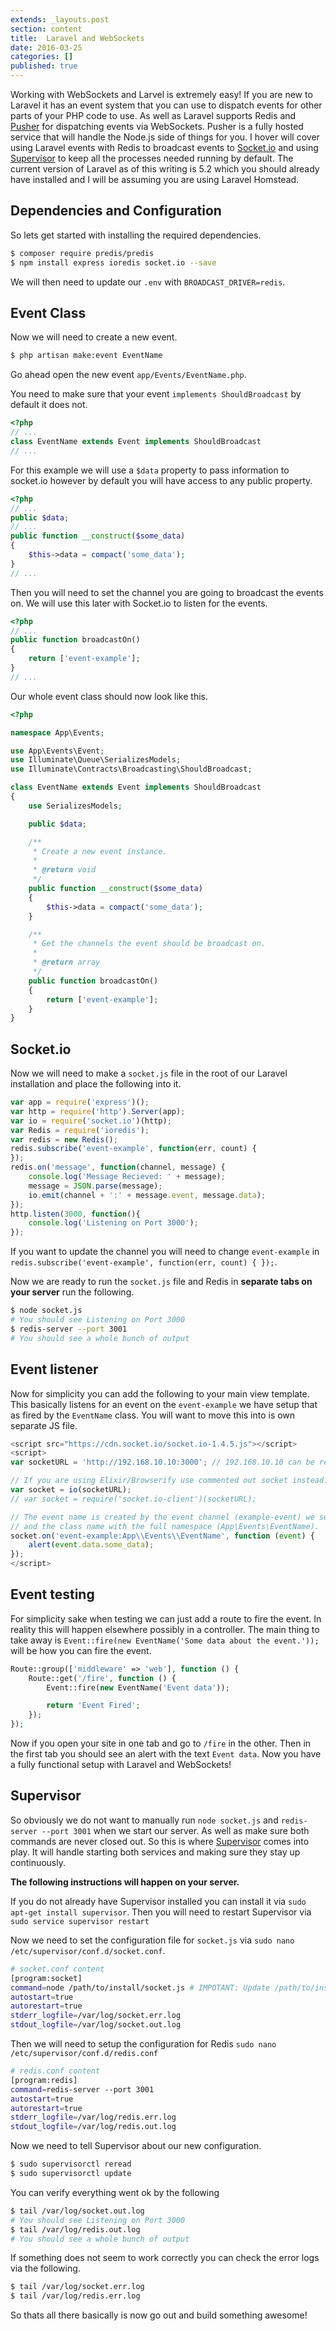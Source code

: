 ```yaml
---
extends: _layouts.post
section: content
title:  Laravel and WebSockets
date: 2016-03-25
categories: []
published: true
---
```


Working with WebSockets and Larvel is extremely easy! If you are new to Laravel it has an event system that you can use to dispatch events for other parts of your PHP code to use. As well as Laravel supports Redis and [Pusher](https://pusher.com/) for dispatching events via WebSockets. Pusher is a fully hosted service that will handle the Node.js side of things for you. I hover will cover using Laravel events with Redis to broadcast events to [Socket.io](http://socket.io/) and using [Supervisor](http://supervisord.org/) to keep all the processes needed running by default. The current version of Laravel as of this writing is 5.2 which you should already have installed and I will be assuming you are using Laravel Homstead.

## Dependencies and Configuration
So lets get started with installing the required dependencies.
```bash
$ composer require predis/predis
$ npm install express ioredis socket.io --save
```

We will then need to update our `.env` with `BROADCAST_DRIVER=redis`.

## Event Class
Now we will need to create a new event.
```bash
$ php artisan make:event EventName
```

Go ahead open the new event `app/Events/EventName.php`.

You need to make sure that your event `implements ShouldBroadcast` by default it does not.
```php
<?php
// ...
class EventName extends Event implements ShouldBroadcast
// ...
```

For this example we will use a `$data` property to pass information to socket.io however by default you will have access to any public property.
```php
<?php
// ...
public $data;
// ...
public function __construct($some_data)
{
    $this->data = compact('some_data');
}
// ...
```
Then you will need to set the channel you are going to broadcast the events on. We will use this later with Socket.io to listen for the events.
```php
<?php
// ...
public function broadcastOn()
{
    return ['event-example'];
}
// ...
```
Our whole event class should now look like this.
```php
<?php

namespace App\Events;

use App\Events\Event;
use Illuminate\Queue\SerializesModels;
use Illuminate\Contracts\Broadcasting\ShouldBroadcast;

class EventName extends Event implements ShouldBroadcast
{
    use SerializesModels;

    public $data;

    /**
     * Create a new event instance.
     *
     * @return void
     */
    public function __construct($some_data)
    {
        $this->data = compact('some_data');
    }

    /**
     * Get the channels the event should be broadcast on.
     *
     * @return array
     */
    public function broadcastOn()
    {
        return ['event-example'];
    }
}
```

## Socket.io
Now we will need to make a `socket.js` file in the root of our Laravel installation and place the following into it.

```javascript
var app = require('express')();
var http = require('http').Server(app);
var io = require('socket.io')(http);
var Redis = require('ioredis');
var redis = new Redis();
redis.subscribe('event-example', function(err, count) {
});
redis.on('message', function(channel, message) {
    console.log('Message Recieved: ' + message);
    message = JSON.parse(message);
    io.emit(channel + ':' + message.event, message.data);
});
http.listen(3000, function(){
    console.log('Listening on Port 3000');
});
```

If you want to update the channel you will need to change `event-example` in `redis.subscribe('event-example', function(err, count) {
});`.

Now we are ready to run the `socket.js` file and Redis in **separate tabs on your server** run the following.
```bash
$ node socket.js
# You should see Listening on Port 3000
$ redis-server --port 3001
# You should see a whole bunch of output
```

## Event listener
Now for simplicity you can add the following to your main view template. This basically listens for an event on the `event-example` we have setup that as fired by the `EventName` class. You will want to move this into is own separate JS file.
```javascript
<script src="https://cdn.socket.io/socket.io-1.4.5.js"></script>
<script>
var socketURL = 'http://192.168.10.10:3000'; // 192.168.10.10 can be replaced with the IP address of your server.

// If you are using Elixir/Browserify use commented out socket instead.
var socket = io(socketURL);
// var socket = require('socket.io-client')(socketURL);

// The event name is created by the event channel (example-event) we set earlier
// and the class name with the full namespace (App\Events\EventName).
socket.on('event-example:App\\Events\\EventName', function (event) {
    alert(event.data.some_data);
});
</script>
```

## Event testing
For simplicity sake when testing we can just add a route to fire the event. In reality this will happen elsewhere possibly in a controller. The main thing to take away is `Event::fire(new EventName('Some data about the event.'));` will be how you can fire the event.
```php
Route::group(['middleware' => 'web'], function () {
    Route::get('/fire', function () {
        Event::fire(new EventName('Event data'));

        return 'Event Fired';
    });
});
```

Now if you open your site in one tab and go to `/fire` in the other. Then in the first tab you should see an alert with the text `Event data`. Now you have a fully functional setup with Laravel and WebSockets!

## Supervisor
So obviously we do not want to manually run `node socket.js` and `redis-server --port 3001` when we start our server. As well as make sure both commands are never closed out. So this is where [Supervisor](http://supervisord.org/) comes into play. It will handle starting both services and making sure they stay up continuously.

**The following instructions will happen on your server.**

If you do not already have Supervisor installed you can install it via `sudo apt-get install supervisor`. Then you will need to restart Supervisor via `sudo service supervisor restart`

Now we need to set the configuration file for `socket.js`	via `sudo nano /etc/supervisor/conf.d/socket.conf`.
```bash
# socket.conf content
[program:socket]
command=node /path/to/install/socket.js # IMPOTANT: Update /path/to/install
autostart=true
autorestart=true
stderr_logfile=/var/log/socket.err.log
stdout_logfile=/var/log/socket.out.log
```

Then we will need to setup the configuration for Redis `sudo nano /etc/supervisor/conf.d/redis.conf`
```bash
# redis.conf content
[program:redis]
command=redis-server --port 3001
autostart=true
autorestart=true
stderr_logfile=/var/log/redis.err.log
stdout_logfile=/var/log/redis.out.log
```

Now we need to tell Supervisor about our new configuration.
```bash
$ sudo supervisorctl reread
$ sudo supervisorctl update
```

You can verify everything went ok by the following
```bash
$ tail /var/log/socket.out.log
# You should see Listening on Port 3000
$ tail /var/log/redis.out.log
# You should see a whole bunch of output
```

If something does not seem to work correctly you can check the error logs via the following.
```bash
$ tail /var/log/socket.err.log
$ tail /var/log/redis.err.log
```

So thats all there basically is now go out and build something awesome!
